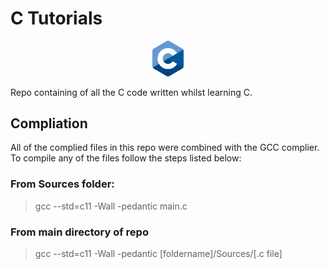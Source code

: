 # C Tutorials

<p align="center">
    <picture>
        <img src="./C_Logo.png" alt="C Logo" width=10%%>
    </picture>
</p>

Repo containing of all the C code written whilst learning C.



## Compliation 

All of the complied files in this repo were combined with the GCC complier. To compile any of the files follow the steps listed below:

### From Sources folder:

> gcc --std=c11 -Wall -pedantic main.c

### From main directory of repo

> gcc --std=c11 -Wall -pedantic [foldername]/Sources/[.c file]
